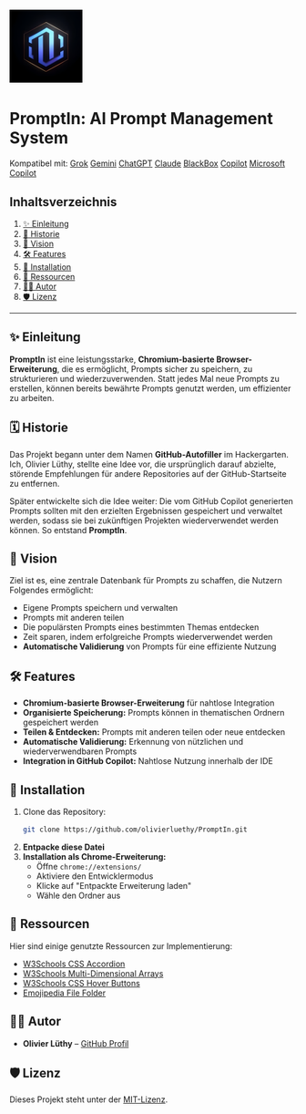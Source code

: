 # ![PromptIn Logo](icon.png)

# PromptIn: AI Prompt Management System

Kompatibel mit:
[Grok](https://grok.com/)
[Gemini](https://gemini.google.com/app)
[ChatGPT](https://chatgpt.com/)
[Claude](https://claude.ai/)
[BlackBox](https://blackbox.ai/)
[Copilot](https://github.com/copilot/)
[Microsoft Copilot](https://copilot.microsoft.com/)

## Inhaltsverzeichnis

1. [✨ Einleitung](#einleitung)
2. [📅 Historie](#historie)
3. [🌟 Vision](#vision)
4. [🛠️ Features](#features)
5. [🔧 Installation](#installation)
6. [📄 Ressourcen](#ressourcen)
7. [👨‍💻 Autor](#autor)
8. [🛡️ Lizenz](#lizenz)

---

## ✨ Einleitung

**PromptIn** ist eine leistungsstarke, **Chromium-basierte Browser-Erweiterung**, die es ermöglicht, Prompts sicher zu speichern, zu strukturieren und wiederzuverwenden. Statt jedes Mal neue Prompts zu erstellen, können bereits bewährte Prompts genutzt werden, um effizienter zu arbeiten.

## 🗓 Historie

Das Projekt begann unter dem Namen **GitHub-Autofiller** im Hackergarten. Ich, Olivier Lüthy, stellte eine Idee vor, die ursprünglich darauf abzielte, störende Empfehlungen für andere Repositories auf der GitHub-Startseite zu entfernen.

Später entwickelte sich die Idee weiter: Die vom GitHub Copilot generierten Prompts sollten mit den erzielten Ergebnissen gespeichert und verwaltet werden, sodass sie bei zukünftigen Projekten wiederverwendet werden können. So entstand **PromptIn**.

## 🌟 Vision

Ziel ist es, eine zentrale Datenbank für Prompts zu schaffen, die Nutzern Folgendes ermöglicht:

- Eigene Prompts speichern und verwalten
- Prompts mit anderen teilen
- Die populärsten Prompts eines bestimmten Themas entdecken
- Zeit sparen, indem erfolgreiche Prompts wiederverwendet werden
- **Automatische Validierung** von Prompts für eine effiziente Nutzung

## 🛠 Features

- **Chromium-basierte Browser-Erweiterung** für nahtlose Integration
- **Organisierte Speicherung:** Prompts können in thematischen Ordnern gespeichert werden
- **Teilen & Entdecken:** Prompts mit anderen teilen oder neue entdecken
- **Automatische Validierung:** Erkennung von nützlichen und wiederverwendbaren Prompts
- **Integration in GitHub Copilot:** Nahtlose Nutzung innerhalb der IDE

## 🔧 Installation

1. Clone das Repository:
   ```sh
   git clone https://github.com/olivierluethy/PromptIn.git
   ```
2. **Entpacke diese Datei**
3. **Installation als Chrome-Erweiterung:**
   - Öffne `chrome://extensions/`
   - Aktiviere den Entwicklermodus
   - Klicke auf "Entpackte Erweiterung laden"
   - Wähle den Ordner aus

## 📄 Ressourcen

Hier sind einige genutzte Ressourcen zur Implementierung:

- [W3Schools CSS Accordion](https://www.w3schools.com/w3css/w3css_accordions.asp)
- [W3Schools Multi-Dimensional Arrays](https://www.w3schools.com/c/c_arrays_multi.php)
- [W3Schools CSS Hover Buttons](https://www.w3schools.com/css/tryit.asp?filename=trycss_buttons_hover)
- [Emojipedia File Folder](https://emojipedia.org/file-folder)

## 👨‍💻 Autor

- **Olivier Lüthy** – [GitHub Profil](https://github.com/olivierluethy)

## 🛡 Lizenz

Dieses Projekt steht unter der [MIT-Lizenz](https://github.com/olivierluethy/PromptIn/blob/main/LICENSE).
